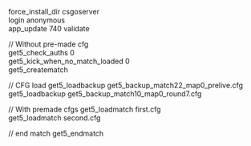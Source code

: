 force_install_dir csgoserver <br /> 
login anonymous <br />
app_update 740 validate <br />


// Without pre-made cfg <br />
get5_check_auths 0 <br />
get5_kick_when_no_match_loaded 0 <br />
get5_creatematch <br />


// CFG load
get5_loadbackup get5_backup_match22_map0_prelive.cfg <br />
get5_loadbackup get5_backup_match10_map0_round7.cfg <br />


// With premade cfgs
get5_loadmatch first.cfg <br />
get5_loadmatch second.cfg <br />

// end match
get5_endmatch <br />



